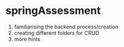 # springAssessment


1) familiarising the backend process/creation
2) creating different folders for CRUD
3) more hints